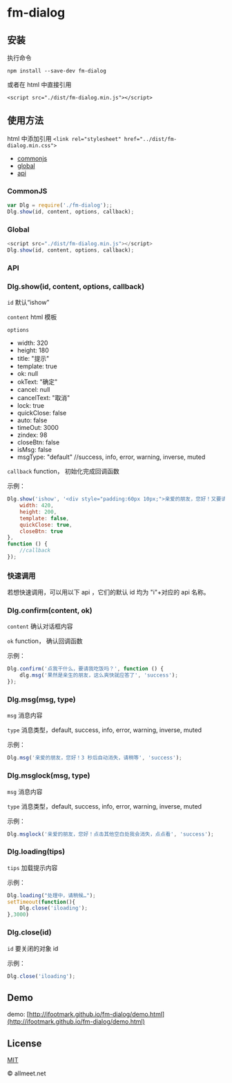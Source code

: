 # fm-dialog

## 安装

执行命令

`npm install --save-dev fm-dialog`

或者在 html 中直接引用

`<script src="./dist/fm-dialog.min.js"></script>`

## 使用方法

html 中添加引用
`<link rel="stylesheet" href="../dist/fm-dialog.min.css">`

* [commonjs](#commonjs)
* [global](#global)
* [api](#api)

### CommonJS
```javascript
var Dlg = require('./fm-dialog');;
Dlg.show(id, content, options, callback);
```


### Global
```javascript
<script src="./dist/fm-dialog.min.js"></script>
Dlg.show(id, content, options, callback);
```

### API

### Dlg.show(id, content, options, callback)

`id` 默认“ishow”

`content` html 模板

`options`
- width: 320
- height: 180
- title: "提示"
- template: true
- ok: null
- okText: "确定"
- cancel: null
- cancelText: "取消"
- lock: true
- quickClose: false
- auto: false
- timeOut: 3000
- zindex: 98
- closeBtn: false
- isMsg: false
- msgType: "default" //success, info, error, warning, inverse, muted

`callback` function， 初始化完成回调函数

示例：
```javascript
Dlg.show('ishow', '<div style="padding:60px 10px;">亲爱的朋友，您好！又要请我吃饭了<br/><br/>我是自定义模板，写你想写的，做你想做的……<br/><br/>点击其他空白处我会消失的，点点看</div>', {
    width: 420,
    height: 200,
    template: false,
    quickClose: true,
    closeBtn: true
},
function () {
    //callback
});
```


### 快速调用

若想快速调用，可以用以下 api ，它们的默认 id 均为 "i"+对应的 api 名称。


### Dlg.confirm(content, ok)

`content` 确认对话框内容

`ok` function， 确认回调函数

示例：
```javascript
Dlg.confirm('点我干什么，要请我吃饭吗？', function () {
    dlg.msg('果然是亲生的朋友，这么爽快就应答了', 'success');
});
```



### Dlg.msg(msg, type)

`msg` 消息内容

`type` 消息类型，default, success, info, error, warning, inverse, muted

示例：
```javascript
Dlg.msg('亲爱的朋友，您好！3 秒后自动消失，请稍等', 'success');
```


### Dlg.msglock(msg, type)

`msg` 消息内容

`type` 消息类型，default, success, info, error, warning, inverse, muted

示例：
```javascript
Dlg.msglock('亲爱的朋友，您好！点击其他空白处我会消失，点点看', 'success');
```


### Dlg.loading(tips)

`tips` 加载提示内容

示例：
```javascript
Dlg.loading("处理中，请稍候…");
setTimeout(function(){
    Dlg.close('iloading');
},3000)
```


### Dlg.close(id)

`id` 要关闭的对象 id

示例：
```javascript
Dlg.close('iloading');
```



##	Demo
demo: [http://ifootmark.github.io/fm-dialog/demo.html](http://ifootmark.github.io/fm-dialog/demo.html)


## License
[MIT](http://spdx.org/licenses/MIT)


© allmeet.net

